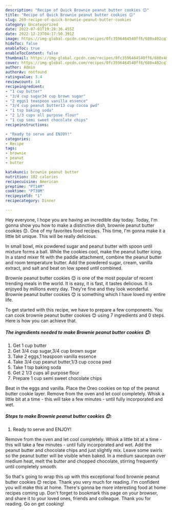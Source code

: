```yaml
---
description: "Recipe of Quick Brownie peanut butter cookies 😊"
title: "Recipe of Quick Brownie peanut butter cookies 😊"
slug: 269-recipe-of-quick-brownie-peanut-butter-cookies
category: Uncategorized
date: 2022-07-01T19:28:36.455Z
date: 2022-12-23T04:17:50.391Z
image: https://img-global.cpcdn.com/recipes/0fc3596464540ff6/680x482cq70/brownie-peanut-butter-cookies-recipe-main-photo.jpg
hideToc: false
enableToc: true
enableTocContent: false
thumbnail: https://img-global.cpcdn.com/recipes/0fc3596464540ff6/680x482cq70/brownie-peanut-butter-cookies-recipe-main-photo.jpg
cover: https://img-global.cpcdn.com/recipes/0fc3596464540ff6/680x482cq70/brownie-peanut-butter-cookies-recipe-main-photo.jpg
author: Admin
authorAv: notfound
ratingvalue: 3.4
reviewcount: 14
recipeingredient:
- "1 cup butter"
- "3/4 cup sugar34 cup brown sugar"
- "2 eggs1 teaspoon vanilla essence"
- "3/4 cup peanut butter13 cup cocoa pwd"
- "1 tsp baking soda"
- "2 1/3 cups all purpose flour"
- "1 cup semi sweet chocolate chips"
recipeinstructions:

- "Ready to serve and ENJOY!"
categories:
- Recipe
tags:
- brownie
- peanut
- butter

katakunci: brownie peanut butter 
nutrition: 102 calories
recipecuisine: American
preptime: "PT14M"
cooktime: "PT39M"
recipeyield: "1"
recipecategory: Dinner

---
```



Hey everyone, I hope you are having an incredible day today. Today, I'm gonna show you how to make a distinctive dish, brownie peanut butter cookies 😊. One of my favorites food recipes. This time, I'm gonna make it a little bit unique. This will be really delicious.

In small bowl, mix powdered sugar and peanut butter with spoon until mixture forms a ball. While the cookies cool, make the peanut butter icing. In a stand mixer fit with the paddle attachment, combine the peanut butter and room temperature butter. Add the powdered sugar, cream, vanilla extract, and salt and beat on low speed until combined.

Brownie peanut butter cookies 😊 is one of the most popular of recent trending meals in the world. It is easy, it is fast, it tastes delicious. It is enjoyed by millions every day. They're fine and they look wonderful. Brownie peanut butter cookies 😊 is something which I have loved my entire life.


To get started with this recipe, we have to prepare a few components. You can cook brownie peanut butter cookies 😊 using 7 ingredients and 0 steps. Here is how you can achieve that.

<!--inarticleads1-->

##### The ingredients needed to make Brownie peanut butter cookies 😊:

1. Get 1 cup butter
1. Get 3/4 cup sugar,3/4 cup brown sugar
1. Take 2 eggs,1 teaspoon vanilla essence
1. Take 3/4 cup peanut butter,1/3 cup cocoa pwd
1. Take 1 tsp baking soda
1. Get 2 1/3 cups all purpose flour
1. Prepare 1 cup semi sweet chocolate chips


Beat in the eggs and vanilla. Place the Oreo cookies on top of the peanut butter cookie layer. Remove from the oven and let cool completely. Whisk a little bit at a time - this will take a few minutes - until fully incorporated and wet. 

<!--inarticleads2-->

##### Steps to make Brownie peanut butter cookies 😊:


1. Ready to serve and ENJOY!

Remove from the oven and let cool completely. Whisk a little bit at a time - this will take a few minutes - until fully incorporated and wet. Add the peanut butter and chocolate chips and just slightly mix. Leave some swirls so the peanut butter will be visible when baked. In a medium saucepan over medium heat, melt the butter and chopped chocolate, stirring frequently until completely smooth. 

So that's going to wrap this up with this exceptional food brownie peanut butter cookies 😊 recipe. Thank you very much for reading. I'm confident you will make this at home. There's gonna be more interesting food at home recipes coming up. Don't forget to bookmark this page on your browser, and share it to your loved ones, friends and colleague. Thank you for reading. Go on get cooking!
